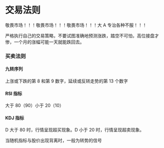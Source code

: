 # 交易法则

敬畏市场！！！敬畏市场！！！敬畏市场！！！大 A 专治各种不服！！！

严格执行自己的交易策略，不要试图准确地预测涨跌，踏空不可怕，高位接盘才惨，一个月的涨幅可能一天就能跌回去。

### 买卖法则

#### 九转序列

上涨或下跌的第 8 和第 9 数字，延续或反转走势的第 13 个数字

#### RSI 指标

大于 80（90）小于 20（10）

#### KDJ 指标

D 大于 80 时，行情呈现超买现象。D 小于 20 时，行情呈现超卖现象。

当随机指标与股价出现背离时，一般为转势的信号
